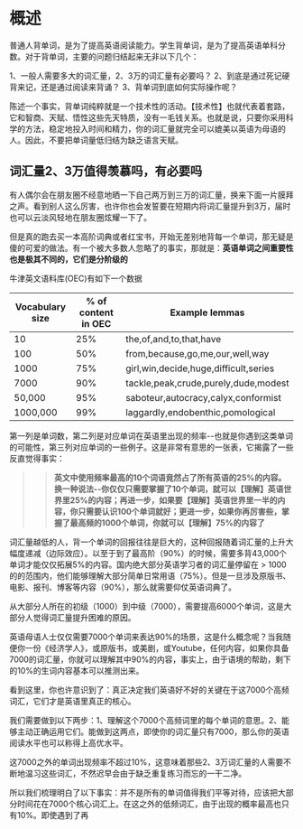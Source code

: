 # 概述

普通人背单词，是为了提高英语阅读能力。学生背单词，是为了提高英语单科分数。对于背单词，主要的问题归结起来无非以下几个：

1、一般人需要多大的词汇量，2、3万的词汇量有必要吗？
2、到底是通过死记硬背来记，还是通过阅读来背诵？
3、背单词到底如何实际操作呢？

陈述一个事实，背单词纯粹就是一个技术性的活动。【技术性】也就代表着套路，它和智商、天赋、悟性这些先天特质，没有一毛钱关系。也就是说，只要你采用科学的方法，稳定地投入时间和精力，你的词汇量就完全可以媲美以英语为母语的人。因此，不要把单词量低归结为缺乏语言天赋。

## 词汇量2、3万值得羡慕吗，有必要吗

有人偶尔会在朋友圈不经意地晒一下自己两万到三万的词汇量，换来下面一片膜拜之声。看到别人这么厉害，也许你也会发誓要在短期内将词汇量提升到3万，届时也可以云淡风轻地在朋友圈炫耀一下了。

但是真的跑去买一本高阶词典或者红宝书，开始无差别地背每一个单词，那无疑是傻的可爱的做法。有一个被大多数人忽略了的事实，那就是：**英语单词之间重要性也是极其不同的，它们是分阶级的**

牛津英文语料库(OEC)有如下一个数据

| Vocabulary size | % of content in OEC | Example lemmas |
| ------ | ------ | ------ |
| 10 | 25% | the,of,and,to,that,have |
| 100 | 50% | from,because,go,me,our,well,way |
| 1000 | 75% | girl,win,decide,huge,difficult,series |
| 7000 | 90% | tackle,peak,crude,purely,dude,modest |
| 50,000 | 95% | saboteur,autocracy,calyx,conformist |
| 1000,000 | 99% | laggardly,endobenthic,pomological |

第一列是单词数，第二列是对应单词在英语里出现的频率--也就是你遇到这类单词的可能性，第三列对应单词的一些例子。这是非常有意思的一张表，它揭露了一些反直觉得事实：

>> **英文中使用频率最高的10个词语竟然占了所有英语的25%的内容。换一种说法--你仅仅只需要掌握了10个单词，就可以【理解】英语世界里25%的内容；再进一步，如果要【理解】英语世界里一半的内容，你只需要认识100个单词就好；更进一步，如果你再厉害些，掌握了最高频的1000个单词，你就可以【理解】75%的内容了**

词汇量越低的人，背一个单词的回报往往是巨大的，这种回报随着词汇量的上升大幅度递减（边际效应）。以至于到了最高阶（90%）的时候，需要多背43,000个单词才能仅仅拓展5%的内容。国内绝大部分英语学习者的词汇量停留在 > 1000的的范围内，他们能够理解大部分简单日常用语（75%）。但是一旦涉及原版书、电影、报刊、博客等内容（90%），那么就需要仰仗英语词典了。

从大部分人所在的初级（1000）到中级（7000），需要提高6000个单词，这是大部分人觉得词汇量提升困难的原因。

英语母语人士仅仅需要7000个单词来表达90%的场景，这是什么概念呢？当我随便你一份《经济学人》，或原版书，或美剧，或Youtube，任何内容，如果你具备7000的词汇量，你就可以理解其中90%的内容，事实上，由于语境的帮助，剩下的10%的生词内容基本可以推测出来。

看到这里，你也许意识到了：真正决定我们英语好不好的关键在于这7000个高频词汇，它们才是英语里真正的核心。

我们需要做到以下两步：1、理解这个7000个高频词里的每个单词的意思。2、能够主动正确运用它们。能做到这两点，即使你的词汇量只有7000，那么你的英语阅读水平也可以称得上高优水平。

这7000之外的单词出现频率不超过10%，这意味着那些2、3万词汇量的人需要不断地温习这些词汇，不然迟早会由于缺乏重复练习而忘的一干二净。

所以我们梳理明白了以下事实：并不是所有的单词值得我们平等对待，应该把大部分时间花在7000个核心词汇上。在这之外的低频词汇，由于出现的概率最高也只有10%。即使遇到了再